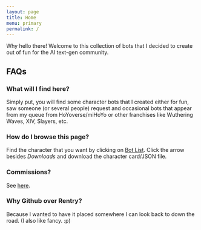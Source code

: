 ```yaml
---
layout: page
title: Home
menu: primary
permalink: /
---
```


Why hello there! Welcome to this collection of bots that I decided to create out of fun for the AI text-gen community.

## FAQs

### What will I find here?

Simply put, you will find some character bots that I created either for fun, saw someone (or several people) request and occasional bots that appear from my queue from HoYoverse/miHoYo or other franchises like Wuthering Waves, XIV, Slayers, etc.

### How do I browse this page?

Find the character that you want by clicking on [Bot List]({{site.baseurl}}/bot-list). Click the arrow besides *Downloads* and download the character card/JSON file.

### Commissions?
See [here]({{site.baseurl}}/commissions).

### Why Github over Rentry?
Because I wanted to have it placed somewhere I can look back to down the road. (I also like fancy. :p)